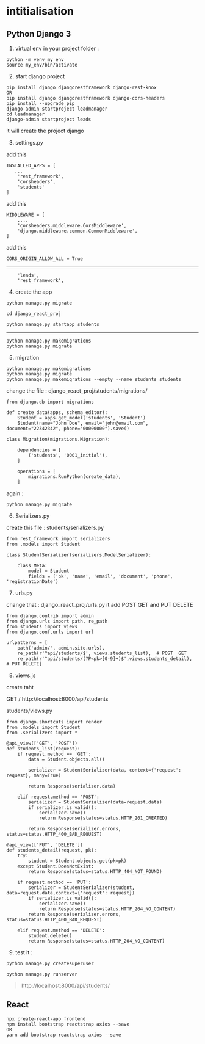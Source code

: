 # intitialisation

## Python Django 3

1. virtual env
in your project folder :
```
python -m venv my_env
source my_env/bin/activate
```

2. start django project
```
pip install django djangorestframework django-rest-knox
OR 
pip install django djangorestframework django-cors-headers
pip install --upgrade pip
django-admin startproject leadmanager
cd leadmanager 
django-admin startproject leads 
```
it will create the project django


3. settings.py

add this
```
INSTALLED_APPS = [
   ...
    'rest_framework',
    'corsheaders',
    'students'
]
```

add this
```
MIDDLEWARE = [
    ....
    'corsheaders.middleware.CorsMiddleware',
    'django.middleware.common.CommonMiddleware',
]
```

add this
```
CORS_ORIGIN_ALLOW_ALL = True
```


_________________

```
    'leads',
    'rest_framework',
```


4. create the app

```
python manage.py migrate

cd django_react_proj

python manage.py startapp students
```
_________________

```
python manage.py makemigrations
python manage.py migrate
```

5. migration

```
python manage.py makemigrations
python manage.py migrate
python manage.py makemigrations --empty --name students students
```



change the file : django_react_proj/students/migrations/
```
from django.db import migrations

def create_data(apps, schema_editor):
    Student = apps.get_model('students', 'Student')
    Student(name="John Doe", email="john@email.com", document="22342342", phone="00000000").save()

class Migration(migrations.Migration):

    dependencies = [
        ('students', '0001_initial'),
    ]

    operations = [
        migrations.RunPython(create_data),
    ]
```

again :
```
python manage.py migrate
```

6. Serializers.py

create this file : 
students/serializers.py
```
from rest_framework import serializers
from .models import Student

class StudentSerializer(serializers.ModelSerializer):

    class Meta:
        model = Student 
        fields = ('pk', 'name', 'email', 'document', 'phone', 'registrationDate')
```

7. urls.py

change that :
django_react_proj/urls.py it add POST GET and PUT DELETE
```
from django.contrib import admin
from django.urls import path, re_path
from students import views
from django.conf.urls import url

urlpatterns = [
    path('admin/', admin.site.urls),
    re_path(r'^api/students/$', views.students_list),  # POST  GET
    re_path(r'^api/students/(?P<pk>[0-9]+)$',views.students_detail),  # PUT DELETE]
```

8. views.js

create taht

GET / http://localhost:8000/api/students 

students/views.py
```
from django.shortcuts import render
from .models import Student
from .serializers import *

@api_view(['GET', 'POST'])
def students_list(request):
    if request.method == 'GET':
        data = Student.objects.all()

        serializer = StudentSerializer(data, context={'request': request}, many=True)

        return Response(serializer.data)

    elif request.method == 'POST':
        serializer = StudentSerializer(data=request.data)
        if serializer.is_valid():
            serializer.save()
            return Response(status=status.HTTP_201_CREATED)
            
        return Response(serializer.errors, status=status.HTTP_400_BAD_REQUEST)

@api_view(['PUT', 'DELETE'])
def students_detail(request, pk):
    try:
        student = Student.objects.get(pk=pk)
    except Student.DoesNotExist:
        return Response(status=status.HTTP_404_NOT_FOUND)

    if request.method == 'PUT':
        serializer = StudentSerializer(student, data=request.data,context={'request': request})
        if serializer.is_valid():
            serializer.save()
            return Response(status=status.HTTP_204_NO_CONTENT)
        return Response(serializer.errors, status=status.HTTP_400_BAD_REQUEST)

    elif request.method == 'DELETE':
        student.delete()
        return Response(status=status.HTTP_204_NO_CONTENT)
```


9. test it : 
```
python manage.py createsuperuser

python manage.py runserver
```
> http://localhost:8000/api/students/


## React 

```
npx create-react-app frontend
npm install bootstrap reactstrap axios --save
OR
yarn add bootstrap reactstrap axios --save
```

